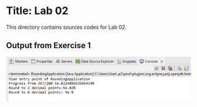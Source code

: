 # Title: Lab 02
This directory contains sources codes for Lab 02.
## Output from Exercise 1
![image](https://github.com/aidasyafawati304/dadrepository/blob/main/workspace-dadlabs/lab02/images/OutputRoundingApplication.png)
